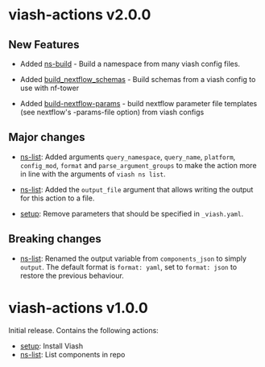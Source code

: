 # viash-actions v2.0.0

## New Features

* Added [ns-build](ns-build) - Build a namespace from many viash config files.

* Added [build_nextflow_schemas](build_nextflow_schemas) - Build schemas from a viash config to use with nf-tower

* Added [build-nextflow-params](build-nextflow-params) - build nextflow parameter file templates (see nextflow's -params-file option) from viash configs

## Major changes

* [ns-list](ns-list): Added arguments `query_namespace`, `query_name`, `platform`,
  `config_mod`, `format` and `parse_argument_groups` to make the action more in line with the
  arguments of `viash ns list`.

* [ns-list](ns-list): Added the `output_file` argument that allows writing the output for this action to a file.

* [setup](setup): Remove parameters that should be specified in `_viash.yaml`.

## Breaking changes

* [ns-list](ns-list): Renamed the output variable from `components_json` to simply `output`.
  The default format is `format: yaml`, set to `format: json` to restore the previous
  behaviour.

# viash-actions v1.0.0

Initial release. Contains the following actions:

* [setup](setup): Install Viash
* [ns-list](ns-list): List components in repo